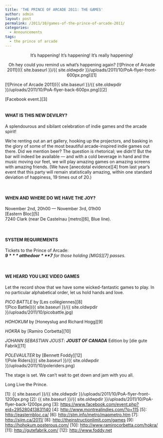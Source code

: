 ```yaml
---
title: 'THE PRINCE OF ARCADE 2011: THE GAMES'
author: admin
layout: post
permalink: /2011/10/games-of-the-prince-of-arcade-2011/
categories:
  - Announcements
tags:
  - the prince of arcade
---
```

<p style="text-align: center;">
  It&#8217;s happening! It&#8217;s happening! It&#8217;s really happening!
<p style="text-align: center;">
  Oh hey could you remind us what&#8217;s happening again?
[![Prince of Arcade 2011]({{ site.baseurl }}/{{ site.oldwpdir }}/uploads/2011/10/PoA-flyer-front-600px.png)][1]

[![Prince of Arcade 2011]({{ site.baseurl }}/{{ site.oldwpdir }}/uploads/2011/10/PoA-flyer-back-600px.png)][2]

[Facebook event.][3]  
&nbsp;

#### WHAT IS THIS NEW DEVILRY?

A splendourous and sibilant celebration of indie games and the arcade spirit!

We&#8217;re renting out an art gallery, hooking up the projectors, and basking in the glory of some of the most beautiful arcade-inspired indie games out there. Did we mention beer? The question is rhetorical; we didn&#8217;t! But the bar will indeed be available &#8212; and with a cold beverage in hand and the music moving our feet, we will play amazing games on amazing screens with amazing friends. (We have [anecdotal evidence][4] from last year&#8217;s event that this party will remain statistically amazing, within one standard deviation of happiness, 19 times out of 20.)

&nbsp;

#### WHEN AND WHERE DO WE HAVE THE JOY?

November 2nd, 20h00 &#8212; November 3rd, 01h00  
[Eastern Bloc][5]  
7240 Clark (near De Castelnau [metro][6], Blue line).

&nbsp;

#### SYSTEM REQUIREMENTS

Tickets to the Prince of Arcade:  
***$9*** at the door  
***$7** for those holding [MIGS][7] passes.*

&nbsp;

#### WE HEARD YOU LIKE VIDEO GAMES

Let the record show that we have some wicked-fantastic games to play. In no particular alphabetical order, let us hold hands and love.

*PICO BATTLE* by [Les collégiennes][8]  
![Pico Battle]({{ site.baseurl }}/{{ site.oldwpdir }}/uploads/2011/10/picobattle.jpg)

*HOHOKUM* by [Honeyslug and Richard Hogg][9]  


*HOKRA* by [Ramiro Corbetta][10]  


*JOHANN SEBASTIAN JOUST*: ***JOUST OF CANADA*** Edition by [die gute Fabrik][11]  


*POLEVAULTER* by [Bennett Foddy][12]  
![Pole Riders]({{ site.baseurl }}/{{ site.oldwpdir }}/uploads/2011/10/poleriders.png)

The stage is set. We can&#8217;t wait to get down and jam with you all.

Long Live the Prince.

 [1]: {{ site.baseurl }}/{{ site.oldwpdir }}/uploads/2011/10/PoA-flyer-front-1200px.png
 [2]: {{ site.baseurl }}/{{ site.oldwpdir }}/uploads/2011/10/PoA-flyer-back-1200px.png
 [3]: https://www.facebook.com/event.php?eid=295280413831140
 [4]: http://www.montrealindies.com/?p=115
 [5]: http://easternbloc.ca/
 [6]: http://stm.info/metro/mapmetro.htm
 [7]: http://sijm.ca/2011/
 [8]: http://theinstructionlimit.com/games
 [9]: http://hohokum.posterous.com/
 [10]: http://www.ramirocorbetta.com/hokra/
 [11]: http://gutefabrik.com/
 [12]: http://www.foddy.net